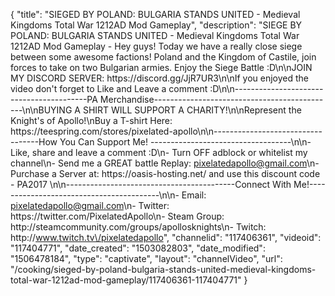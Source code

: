 {
    "title": "SIEGED BY POLAND: BULGARIA STANDS UNITED - Medieval Kingdoms Total War 1212AD Mod Gameplay",
    "description": "SIEGE BY POLAND: BULGARIA STANDS UNITED - Medieval Kingdoms Total War 1212AD Mod Gameplay - Hey guys! Today we have a really close siege between some awesome factions! Poland and the Kingdom of Castile, join forces to take on two Bulgarian armies. Enjoy the Siege Battle :D\n\nJOIN MY DISCORD SERVER: https:\/\/discord.gg\/JjR7UR3\n\nIf you enjoyed the video don't forget to Like and Leave a comment :D\n\n-----------------------------------------PA Merchandise---------------------------------------------\n\nBUYING A SHIRT WILL SUPPORT A CHARITY!\n\nRepresent the Knight's of Apollo!\nBuy a T-shirt Here: https:\/\/teespring.com\/stores\/pixelated-apollo\n\n----------------------------------How You Can Support Me! -----------------------------------\n\n- Like, share and leave a comment :D\n- Turn OFF adblock or whitelist my channel\n- Send me a GREAT battle Replay: pixelatedapollo@gmail.com\n- Purchase a Server at: https:\/\/oasis-hosting.net\/ and use this discount code - PA2017 \n\n------------------------------------------Connect With Me!-----------------------------------------\n\n- Email: pixelatedapollo@gmail.com\n- Twitter: https:\/\/twitter.com\/PixelatedApollo\n- Steam Group:  http:\/\/steamcommunity.com\/groups\/apollosknights\n- Twitch: http:\/\/www.twitch.tv\/pixelatedapollo",
    "channelid": "117406361",
    "videoid": "117404771",
    "date_created": "1503082803",
    "date_modified": "1506478184",
    "type": "captivate",
    "layout": "channelVideo",
    "url": "\/cooking\/sieged-by-poland-bulgaria-stands-united-medieval-kingdoms-total-war-1212ad-mod-gameplay\/117406361-117404771"
}
